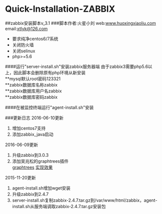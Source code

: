 # Quick-Installation-ZABBIX

##zabbix安装脚本v_3.1
###脚本作者:火星小刘 web:www.huoxingxiaoliu.com email:xtlyk@126.com

 * 要求纯净centos6/7系统
 * 关闭防火墙
 * 关闭selinux
 * php>=5.6
 
####运行"server-install.sh"安装zabbix服务器端
由于zabbix3需要php5.6以上，因此脚本会删除原有php环境从新安装  
**mysql默认root密码123321  
**zabbix数据库名称zabbix  
**zabbix数据库用户名zabbix  
**zabbix数据库密码zabbix  

####在被监控终端运行"agent-install.sh"安装

###更新日志
2016-06-10更新  
1. 增加centos7支持  
2. 添加zabbix_java启动  

2016-06-09更新  
1. 升级zabbix到3.0.3  
2. 添加吴兆松的graphtrees插件  
[graphtrees](https://github.com/OneOaaS/graphtrees)
[实现效果](http://t.cn/RqAeAxT)  

2015-11-20更新  
1. agent-install.sh增加wget安装  
2. 升级zabbix到2.4.7  
3. server-install.sh复制zabbix-2.4.7.tar.gz到/var/www/html/zabbix，agent-install.sh从服务端调取zabbix-2.4.7.tar.gz安装包
